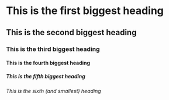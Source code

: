 # This is the first biggest heading

## This is the second biggest heading

### This is the third biggest heading

#### This is the fourth biggest heading

##### This is the fifth biggest heading

###### This is the sixth (and smallest) heading